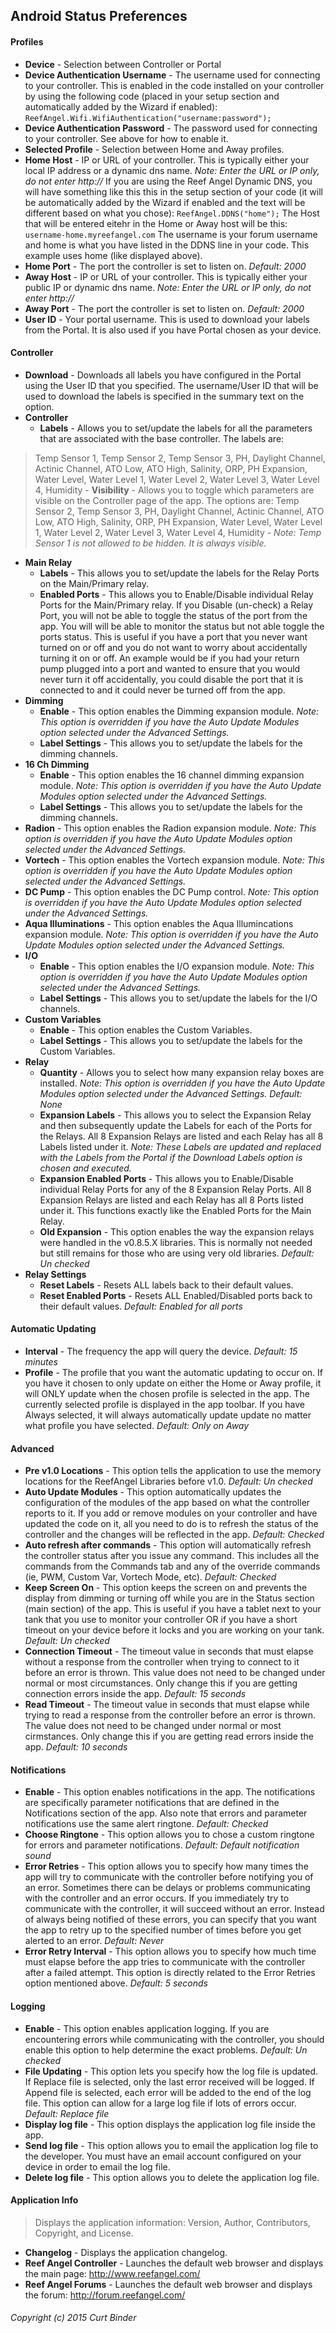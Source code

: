 Android Status Preferences
---

#### Profiles
- **Device** - Selection between Controller or Portal
- **Device Authentication Username** - The username used for connecting to your controller. This is enabled in the code installed on your controller by using the following code (placed in your setup section and automatically added by the Wizard if enabled): `ReefAngel.Wifi.WifiAuthentication("username:password");`
- **Device Authentication Password** - The password used for connecting to your controller. See above for how to enable it.
- **Selected Profile** - Selection between Home and Away profiles.
- **Home Host** - IP or URL of your controller. This is typically either your local IP address or a dynamic dns name.
*Note: Enter the URL or IP only, do not enter http://*
If you are using the Reef Angel Dynamic DNS, you will have something like this this in the setup section of your code (it will be automatically added by the Wizard if enabled and the text will be different based on what you chose): `ReefAngel.DDNS("home");`
The Host that will be entered eitehr in the Home or Away host will be this: `username-home.myreefangel.com`  The username is your forum username and home is what you have listed in the DDNS line in your code. This example uses home (like displayed above).
- **Home Port** - The port the controller is set to listen on.
*Default: 2000*
- **Away Host** - IP or URL of your controller. This is typically either your public IP or dynamic dns name.
*Note: Enter the URL or IP only, do not enter http://*
- **Away Port** - The port the controller is set to listen on.
*Default: 2000*
- **User ID** - Your portal username. This is used to download your labels from the Portal. It is also used if you have Portal chosen as your device.

#### Controller
- **Download** - Downloads all labels you have configured in the Portal using the User ID that you specified. The username/User ID that will be used to download the labels is specified in the summary text on the option.
- **Controller**
	- **Labels** - Allows you to set/update the labels for all the parameters that are associated with the base controller. The labels are: 
> Temp Sensor 1, Temp Sensor 2, Temp Sensor 3, PH, Daylight Channel, Actinic Channel, ATO Low, ATO High, Salinity, ORP, PH Expansion, Water Level, Water Level 1, Water Level 2, Water Level 3, Water Level 4, Humidity
	- **Visibility** - Allows you to toggle which parameters are visible on the Controller page of the app. The options are: 
> Temp Sensor 2, Temp Sensor 3, PH, Daylight Channel, Actinic Channel, ATO Low, ATO High, Salinity, ORP, PH Expansion, Water Level, Water Level 1, Water Level 2, Water Level 3, Water Level 4, Humidity
	- *Note: Temp Sensor 1 is not allowed to be hidden. It is always visible.*
- **Main Relay**
	- **Labels** - This allows you to set/update the labels for the Relay Ports on the Main/Primary relay.
	- **Enabled Ports** - This allows you to Enable/Disable individual Relay Ports for the Main/Primary relay. If you Disable (un-check) a Relay Port, you will not be able to toggle the status of the port from the app. You will will be able to monitor the status but not able toggle the ports status. This is useful if you have a port that you never want turned on or off and you do not want to worry about accidentally turning it on or off. 
An example would be if you had your return pump plugged into a port and wanted to ensure that you would never turn it off accidentally, you could disable the port that it is connected to and it could never be turned off from the app.
- **Dimming**
 	- **Enable** - This option enables the Dimming expansion module. *Note: This option is overridden if you have the Auto Update Modules option selected under the Advanced Settings.*
 	- **Label Settings** - This allows you to set/update the labels for the dimming channels.
- **16 Ch Dimming**
	- **Enable** - This option enables the 16 channel dimming expansion module. *Note: This option is overridden if you have the Auto Update Modules option selected under the Advanced Settings.*
	- **Label Settings** - This allows you to set/update the labels for the dimming channels.
- **Radion** - This option enables the Radion expansion module. *Note: This option is overridden if you have the Auto Update Modules option selected under the Advanced Settings.*
- **Vortech** - This option enables the Vortech expansion module. *Note: This option is overridden if you have the Auto Update Modules option selected under the Advanced Settings.*
- **DC Pump** - This option enables the DC Pump control. *Note: This option is overridden if you have the Auto Update Modules option selected under the Advanced Settings.*
- **Aqua Illuminations** - This option enables the Aqua Illumincations expansion module. *Note: This option is overridden if you have the Auto Update Modules option selected under the Advanced Settings.*
- **I/O**
	- **Enable** - This option enables the I/O expansion module. *Note: This option is overridden if you have the Auto Update Modules option selected under the Advanced Settings.*
	- **Label Settings** - This allows you to set/update the labels for the I/O channels.
- **Custom Variables**
	- **Enable** - This option enables the Custom Variables.
	- **Label Settings** - This allows you to set/update the labels for the Custom Variables.
- **Relay**
	- **Quantity** - Allows you to select how many expansion relay boxes are installed. *Note: This option is overridden if you have the Auto Update Modules option selected under the Advanced Settings.*
	*Default: None*
	- **Expansion Labels** - This allows you to select the Expansion Relay and then subsequently update the Labels for each of the Ports for the Relays. All 8 Expansion Relays are listed and each Relay has all 8 Labels listed under it. *Note: These Labels are updated and replaced with the Labels from the Portal if the Download Labels option is chosen and executed.*
	- **Expansion Enabled Ports** - This allows you to Enable/Disable individual Relay Ports for any of the 8 Expansion Relay Ports. All 8 Expansion Relays are listed and each Relay has all 8 Ports listed under it. This functions exactly like the Enabled Ports for the Main Relay.
	- **Old Expansion** - This option enables the way the expansion relays were handled in the v0.8.5.X libraries. This is normally not needed but still remains for those who are using very old libraries.
	*Default: Un checked*
- **Relay Settings**
	- **Reset Labels** - Resets ALL labels back to their default values.
	- **Reset Enabled Ports** - Resets ALL Enabled/Disabled ports back to their default values. 
	*Default: Enabled for all ports*

#### Automatic Updating
- **Interval** - The frequency the app will query the device. *Default: 15 minutes*
- **Profile** - The profile that you want the automatic updating to occur on. If you have it chosen to only update on either the Home or Away profile, it will ONLY update when the chosen profile is selected in the app. The currently selected profile is displayed in the app toolbar. If you have Always selected, it will always automatically update update no matter what profile you have selected.
*Default: Only on Away*

#### Advanced
- **Pre v1.0 Locations** - This option tells the application to use the memory locations for the ReefAngel Libraries before v1.0.
*Default: Un checked*
- **Auto Update Modules** - This option automatically updates the configuration of the modules of the app based on what the controller reports to it. If you add or remove modules on your controller and have updated the code on it, all you need to do is to refresh the status of the controller and the changes will be reflected in the app.
*Default: Checked*
- **Auto refresh after commands** - This option will automatically refresh the controller status after you issue any command. This includes all the commands from the Commands tab and any of the override commands (ie, PWM, Custom Var, Vortech Mode, etc).
*Default: Checked*
- **Keep Screen On** - This option keeps the screen on and prevents the display from dimming or turning off while you are in the Status section (main section) of the app. This is useful if you have a tablet next to your tank that you use to monitor your controller OR if you have a short timeout on your device before it locks and you are working on your tank.
*Default: Un checked*
- **Connection Timeout** - The timeout value in seconds that must elapse without a response from the controller when trying to connect to it before an error is thrown. This value does not need to be changed under normal or most circumstances. Only change this if you are getting connection errors inside the app.
*Default: 15 seconds*
- **Read Timeout** - The timeout value in seconds that must elapse while trying to read a response from the controller before an error is thrown. The value does not need to be changed under normal or most cirmstances. Only change this if you are getting read errors inside the app.
*Default: 10 seconds*
#### Notifications
- **Enable** - This option enables notifications in the app. The notifications are specifically parameter notifications that are defined in the Notifications section of the app. Also note that errors and parameter notifications use the same alert ringtone.
*Default: Checked*
- **Choose Ringtone** - This option allows you to chose a custom ringtone for errors and parameter notifications.
*Default: Default notification sound*
- **Error Retries** - This option allows you to specify how many times the app will try to communicate with the controller before notifying you of an error. Sometimes there can be delays or problems communicating with the controller and an error occurs. If you immediately try to communicate with the controller, it will succeed without an error. Instead of always being notified of these errors, you can specify that you want the app to retry up to the specified number of times before you get alerted to an error. 
*Default: Never*
- **Error Retry Interval** - This option allows you to specify how much time must elapse before the app tries to communicate with the controller after a failed attempt. This option is directly related to the Error Retries option mentioned above.
*Default: 5 seconds*

#### Logging
- **Enable** - This option enables application logging. If you are encountering errors while communicating with the controller, you should enable this option to help determine the exact problems.
*Default: Un checked*
- **File Updating** - This option lets you specify how the log file is updated. If Replace file is selected, only the last error received will be logged. If Append file is selected, each error will be added to the end of the log file. This option can allow for a large log file if lots of errors occur.
*Default: Replace file*
- **Display log file** - This option displays the application log file inside the app.
- **Send log file** - This option allows you to email the application log file to the developer. You must have an email account configured on your device in order to email the log file.
- **Delete log file** - This option allows you to delete the application log file.

#### Application Info
>Displays the application information: Version, Author, Contributors, Copyright, and License.

- **Changelog** - Displays the application changelog.
- **Reef Angel Controller** - Launches the default web browser and displays the main page:  http://www.reefangel.com/
- **Reef Angel Forums** - Launches the default web browser and displays the forum: http://forum.reefangel.com/

###### Copyright (c) 2015 Curt Binder